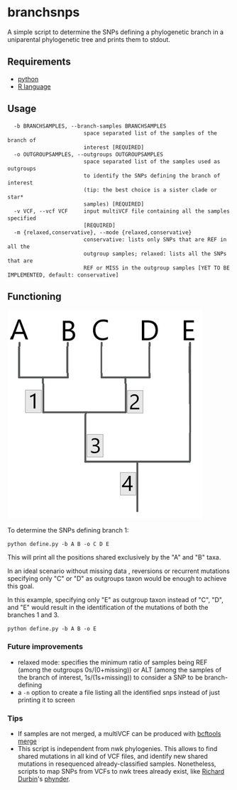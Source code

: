 # branchsnps

A simple script to determine the SNPs defining a phylogenetic branch in a uniparental phylogenetic tree and prints them to stdout.

## Requirements
* [python](https://www.python.org/)
* [R language](https://www.r-project.org/) 


## Usage
```
  -b BRANCHSAMPLES, --branch-samples BRANCHSAMPLES
                        space separated list of the samples of the branch of
                        interest [REQUIRED]
  -o OUTGROUPSAMPLES, --outgroups OUTGROUPSAMPLES
                        space separated list of the samples used as outgroups
                        to identify the SNPs defining the branch of interest
                        (tip: the best choice is a sister clade or star*
                        samples) [REQUIRED]
  -v VCF, --vcf VCF     input multiVCF file containing all the samples specified
                        [REQUIRED]
  -m {relaxed,conservative}, --mode {relaxed,conservative}
                        conservative: lists only SNPs that are REF in all the
                        outgroup samples; relaxed: lists all the SNPs that are
                        REF or MISS in the outgroup samples [YET TO BE IMPLEMENTED, default: conservative]
```

## Functioning

![branch](https://github.com/ltcrod/branchsnps/blob/main/pic/treebranch.png)

To determine the SNPs defining branch 1: 
```
python define.py -b A B -o C D E
```
This will print all the positions shared exclusively by the "A" and "B" taxa. 

In an ideal scenario without missing data , reversions or recurrent mutations specifying only "C" or "D" as outgroups taxon would be enough to achieve this goal. 

In this example, specifying only "E" as outgroup taxon instead of "C", "D", and "E" would result in the identification of the mutations of both the branches 1 and 3. 
```
python define.py -b A B -o E
```

### Future improvements 

* relaxed mode: specifies the minimum ratio of samples being REF (among the outgroups 0s/(0+missing)) or ALT (among the samples of the branch of interest, 1s/(1s+missing)) to consider a SNP to be branch-defining
* a ```-n``` option to create a file listing all the identified snps instead of just printing it to screen

### Tips

* If samples are not merged, a multiVCF can be produced with [bcftools merge](http://samtools.github.io/bcftools/bcftools.html#merge)
* This script is independent from nwk phylogenies. This allows to find shared mutations in all kind of VCF files, and identify new shared mutations in resequenced already-classified samples. Nonetheless, scripts to map SNPs from VCFs to nwk  trees already exist, like [Richard Durbin](https://github.com/richarddurbin)'s [phynder](https://github.com/richarddurbin/phynder).
